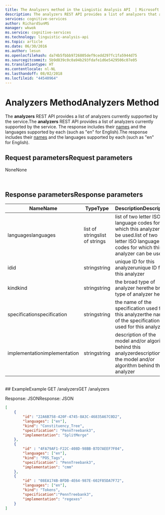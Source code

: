 ```yaml
---
title: The Analyzers method in the Lingistic Analysis API  | Microsoft Docs
description: The analyzers REST API provides a list of analyzers that are currently supported by the service in Microsoft Cognitive Services.
services: cognitive-services
author: RichardSunMS
manager: wkwok
ms.service: cognitive-services
ms.technology: linguistic-analysis-api
ms.topic: article
ms.date: 06/30/2016
ms.author: lesun
ms.openlocfilehash: da74b5fbbb9726805def9cedd297fc1fa5944d75
ms.sourcegitcommit: 5b9d839c0c0a94b293fdafe1d6e5429506c07e05
ms.translationtype: HT
ms.contentlocale: nl-NL
ms.lasthandoff: 08/02/2018
ms.locfileid: "44540964"
---
```

# <a name="analyzers-method"></a><span data-ttu-id="f7dbb-103">Analyzers Method</span><span class="sxs-lookup"><span data-stu-id="f7dbb-103">Analyzers Method</span></span>

<span data-ttu-id="f7dbb-104">The **analyzers** REST API provides a list of analyzers currently supported by the service.</span><span class="sxs-lookup"><span data-stu-id="f7dbb-104">The **analyzers** REST API provides a list of analyzers currently supported by the service.</span></span>
<span data-ttu-id="f7dbb-105">The response includes their [names](Analyzer-Names.md) and the languages supported by each (such as "en" for English).</span><span class="sxs-lookup"><span data-stu-id="f7dbb-105">The response includes their [names](Analyzer-Names.md) and the languages supported by each (such as "en" for English).</span></span>

## <a name="request-parameters"></a><span data-ttu-id="f7dbb-106">Request parameters</span><span class="sxs-lookup"><span data-stu-id="f7dbb-106">Request parameters</span></span>
<span data-ttu-id="f7dbb-107">None</span><span class="sxs-lookup"><span data-stu-id="f7dbb-107">None</span></span>

<br>

## <a name="response-parameters"></a><span data-ttu-id="f7dbb-108">Response parameters</span><span class="sxs-lookup"><span data-stu-id="f7dbb-108">Response parameters</span></span>
<span data-ttu-id="f7dbb-109">Name</span><span class="sxs-lookup"><span data-stu-id="f7dbb-109">Name</span></span> | <span data-ttu-id="f7dbb-110">Type</span><span class="sxs-lookup"><span data-stu-id="f7dbb-110">Type</span></span> | <span data-ttu-id="f7dbb-111">Description</span><span class="sxs-lookup"><span data-stu-id="f7dbb-111">Description</span></span>
-----|------|--------------
<span data-ttu-id="f7dbb-112">languages</span><span class="sxs-lookup"><span data-stu-id="f7dbb-112">languages</span></span> | <span data-ttu-id="f7dbb-113">list of strings</span><span class="sxs-lookup"><span data-stu-id="f7dbb-113">list of strings</span></span> | <span data-ttu-id="f7dbb-114">list of two letter ISO language codes for which this analyzer can be used.</span><span class="sxs-lookup"><span data-stu-id="f7dbb-114">list of two letter ISO language codes for which this analyzer can be used.</span></span>
<span data-ttu-id="f7dbb-115">id</span><span class="sxs-lookup"><span data-stu-id="f7dbb-115">id</span></span>   | <span data-ttu-id="f7dbb-116">string</span><span class="sxs-lookup"><span data-stu-id="f7dbb-116">string</span></span> | <span data-ttu-id="f7dbb-117">unique ID for this analyzer</span><span class="sxs-lookup"><span data-stu-id="f7dbb-117">unique ID for this analyzer</span></span>
<span data-ttu-id="f7dbb-118">kind</span><span class="sxs-lookup"><span data-stu-id="f7dbb-118">kind</span></span> | <span data-ttu-id="f7dbb-119">string</span><span class="sxs-lookup"><span data-stu-id="f7dbb-119">string</span></span> | <span data-ttu-id="f7dbb-120">the broad type of analyzer here</span><span class="sxs-lookup"><span data-stu-id="f7dbb-120">the broad type of analyzer here</span></span>
<span data-ttu-id="f7dbb-121">specification</span><span class="sxs-lookup"><span data-stu-id="f7dbb-121">specification</span></span> | <span data-ttu-id="f7dbb-122">string</span><span class="sxs-lookup"><span data-stu-id="f7dbb-122">string</span></span> | <span data-ttu-id="f7dbb-123">the name of the specification used for this analyzer</span><span class="sxs-lookup"><span data-stu-id="f7dbb-123">the name of the specification used for this analyzer</span></span>
<span data-ttu-id="f7dbb-124">implementation</span><span class="sxs-lookup"><span data-stu-id="f7dbb-124">implementation</span></span> | <span data-ttu-id="f7dbb-125">string</span><span class="sxs-lookup"><span data-stu-id="f7dbb-125">string</span></span> | <span data-ttu-id="f7dbb-126">description of the model and/or algorithm behind this analyzer</span><span class="sxs-lookup"><span data-stu-id="f7dbb-126">description of the model and/or algorithm behind this analyzer</span></span>

<br>
## <a name="example"></a><span data-ttu-id="f7dbb-127">Example</span><span class="sxs-lookup"><span data-stu-id="f7dbb-127">Example</span></span>
<span data-ttu-id="f7dbb-128">GET /analyzers</span><span class="sxs-lookup"><span data-stu-id="f7dbb-128">GET /analyzers</span></span>

<span data-ttu-id="f7dbb-129">Response: JSON</span><span class="sxs-lookup"><span data-stu-id="f7dbb-129">Response: JSON</span></span>
```json
[
    {
        "id": "22A6B758-420F-4745-8A3C-46835A67C0D2",
        "languages": ["en"],
        "kind": "Constituency_Tree",  
        "specification": "PennTreebank3", 
        "implementation": "SplitMerge"
    }, 
    {
        "id" : "4FA79AF1-F22C-408D-98BB-B7D7AEEF7F04",
        "languages": ["en"],
        "kind": "POS_Tags", 
        "specification": "PennTreebank3", 
        "implementation": "cmm"
    },
    {
        "id" : "08EA174B-BFDB-4E64-987E-602F85DA7F72",
        "languages": ["en"],
        "kind": "Tokens", 
        "specification":"PennTreebank3", 
        "implementation": "regexes"
    } 
]
```
